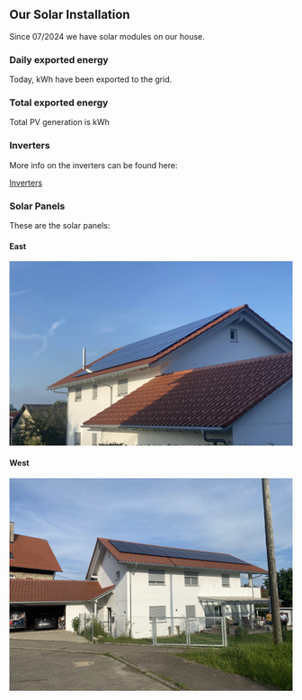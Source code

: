 ## Our Solar Installation

Since 07/2024 we have solar modules on our house.

### Daily exported energy
Today, <Topic topic="daily_exported_energy" /> kWh have been exported to the grid.

### Total exported energy

Total PV generation is <Topic topic="total_pv_generation" /> kWh

### Inverters

More info on the inverters can be found here:

[Inverters](./inverters)

### Solar Panels

These are the solar panels:

#### East

![East](house_east.jpg)

#### West

![West](house_west.jpg)
